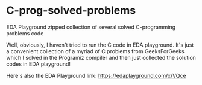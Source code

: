 # C-prog-solved-problems
EDA Playground zipped collection of several solved C-programming problems code


Well, obviously, I haven't tried to run the C code in EDA playground. It's just a convenient collection of a myriad of C problems from GeeksForGeeks which I solved in the Programiz compiler and then just collected the solution codes in EDA playground!

Here's also the EDA Playground link:
https://edaplayground.com/x/VQce
